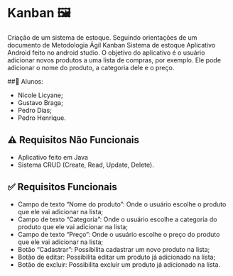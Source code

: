 # Kanban 🖼
Criação de um sistema de estoque. Seguindo orientações de um documento de Metodologia Ágil Kanban
Sistema de estoque
Aplicativo Android feito no android studio. 
O objetivo do aplicativo é o usuário adicionar novos produtos a uma lista de compras, por exemplo. Ele pode adicionar o nome do produto, a categoria dele e o preço. 

##👥 Alunos:
 - Nicole Licyane;
 - Gustavo Braga;
 - Pedro Dias;
 - Pedro Henrique.

## ⚠️ Requisitos Não Funcionais
 - Aplicativo feito em Java
 - Sistema CRUD (Create, Read, Update, Delete).

## ✅ Requisitos Funcionais
 - Campo de texto “Nome do produto”: Onde o usuário escolhe o produto que ele vai adicionar na lista;
 - Campo de texto “Categoria”: Onde o usuário escolhe a categoria do produto que ele vai adicionar na lista;
 - Campo de texto “Preço”: Onde o usuário escolhe o preço do produto que ele vai adicionar na lista;
 - Botão “Cadastrar”: Possibilita cadastrar um novo produto na lista;
 - Botão de editar: Possibilita editar um produto já adicionado na lista;
 - Botão de excluir: Possibilita excluir um produto já adicionado na lista.
